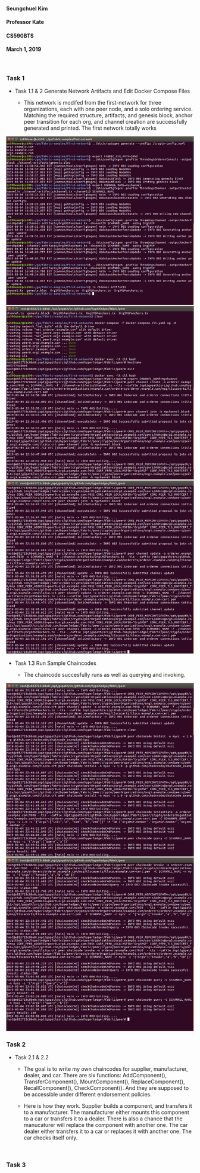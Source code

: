 #### Seungchuel Kim

#### Professor Kate

#### CS590BTS

#### March 1, 2019

<br />

### Task 1

- Task 1.1 & 2 Generate Network Artifacts and Edit Docker Compose Files

    - This network is modifed from the first-network for three organizations, each with one peer node, and a solo ordering service. Matching the required structure, artifacts, and genesis block, anchor peer transition for each org, and channel creation are successfully generated and printed. The first network totally works

<img src = "Images/task11.png">

<img src = "Images/Task122.png">

<img src = "Images/task121.png">

- Task 1.3 Run Sample Chaincodes

    - The chaincode succesfully runs as well as querying and invoking.

<img src = "Images/task131.png">

<img src = "Images/task132.png">

<br />

### Task 2


- Task 2.1 & 2.2

    - The goal is to write my own chaincodes for supplier, manufacturer, dealer, and car. There are six functions: AddComponent(), TransferComponent(), MountComponent(), ReplaceComponent(), RecallComponent(), CheckComponent(). And they are supposed to be accessible under different endorsement policies. 
    
    - Here is how they work. Supplier builds a component, and transfers it to a manufacturer. The manufacturer either mounts this component to a car or transfers it to a dealer. There is also a chance that the manucaturer will replace the component with another one. The car dealer either transfers it to a car or replaces it with another one. The car checks itself only.





<br />

### Task 3
